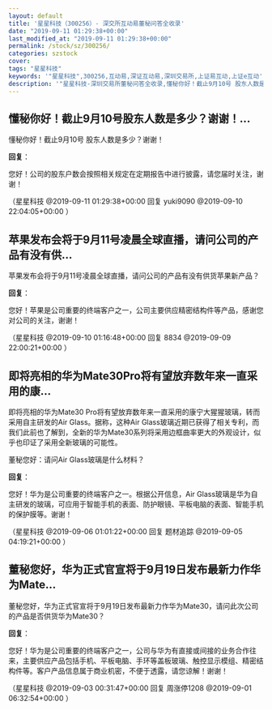 ```yaml
---
layout: default
title: '星星科技（300256）- 深交所互动易董秘问答全收录'
date: "2019-09-11 01:29:38+00:00"
last_modified_at: "2019-09-11 01:29:38+00:00"
permalink: /stock/sz/300256/
categories: szstock
cover: 
tags: "星星科技"
keywords: '"星星科技",300256,互动易,深证互动易,深圳交易所,上证易互动,上证e互动'
description: '"星星科技-深圳交易所董秘问答全收录,懂秘你好！截止9月10号 股东人数是多少？谢谢！"'
---
```


## 懂秘你好！截止9月10号股东人数是多少？谢谢！...

懂秘你好！截止9月10号 股东人数是多少？谢谢！

**回复**：

您好！公司的股东户数会按照相关规定在定期报告中进行披露，请您届时关注，谢谢！ 

（星星科技  @2019-09-11 01:29:38+00:00 回复 yuki9090  @2019-09-10 22:04:05+00:00 ）

## 苹果发布会将于9月11号凌晨全球直播，请问公司的产品有没有供...

苹果发布会将于9月11号凌晨全球直播，请问公司的产品有没有供货苹果新产品？

**回复**：

您好！苹果是公司重要的终端客户之一，公司主要供应精密结构件等产品，感谢您对公司的关注，谢谢！ 

（星星科技  @2019-09-10 01:16:48+00:00 回复 8834  @2019-09-09 22:00:21+00:00 ）

## 即将亮相的华为Mate30Pro将有望放弃数年来一直采用的康...

即将亮相的华为Mate30 Pro将有望放弃数年来一直采用的康宁大猩猩玻璃，转而采用自主研发的Air Glass。据称，这种Air Glass玻璃近期已获得了相关专利，而我们此前也了解到，全新的华为Mate30系列将采用边框曲率更大的外观设计，似乎也印证了采用全新玻璃的可能性。

董秘您好：请问Air Glass玻璃是什么材料？

**回复**：

您好！华为是公司重要的终端客户之一。根据公开信息，Air Glass玻璃是华为自主研发的玻璃，可应用于智能手机的表面、防护眼镜、平板电脑的表面、智能手机的保护膜等。谢谢！ 

（星星科技  @2019-09-06 01:01:22+00:00 回复 题材追踪  @2019-09-05 04:19:21+00:00 ）

## 董秘您好，华为正式官宣将于9月19日发布最新力作华为Mate...

董秘您好，华为正式官宣将于9月19日发布最新力作华为Mate30，请问此次公司的产品是否供货华为Mate30？

**回复**：

您好！华为是公司重要的终端客户之一，公司与华为有直接或间接的业务合作往来，主要供应产品包括手机、平板电脑、手环等盖板玻璃、触控显示模组、精密结构件等。客户产品信息属于商业机密，不便于透露，请您谅解！谢谢！ 

（星星科技  @2019-09-03 00:31:47+00:00 回复 周涨停1208  @2019-09-01 06:32:54+00:00 ）

